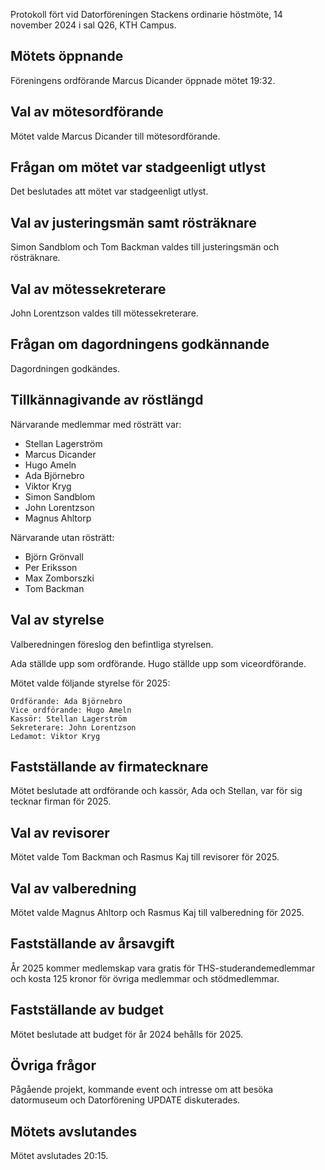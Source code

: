 <!-- 
.. title: Datorföreningen Stackens höstmöte 2024
.. slug: hostmote
.. date: 2024-11-14 20:15:00 CET
.. description: 
.. category: 2024
-->

Protokoll fört vid Datorföreningen Stackens ordinarie höstmöte,
14 november 2024 i sal Q26, KTH Campus.

<!-- TEASER_END -->

## Mötets öppnande

Föreningens ordförande Marcus Dicander öppnade mötet 19:32.

## Val av mötesordförande

Mötet valde Marcus Dicander till mötesordförande.

## Frågan om mötet var stadgeenligt utlyst

Det beslutades att mötet var stadgeenligt utlyst.

## Val av justeringsmän samt rösträknare

Simon Sandblom och Tom Backman valdes till justeringsmän och rösträknare.

## Val av mötessekreterare

John Lorentzson valdes till mötessekreterare.

## Frågan om dagordningens godkännande

Dagordningen godkändes.

## Tillkännagivande av röstlängd

Närvarande medlemmar med rösträtt var:

- Stellan Lagerström
- Marcus Dicander
- Hugo Ameln
- Ada Björnebro
- Viktor Kryg
- Simon Sandblom
- John Lorentzson
- Magnus Ahltorp

Närvarande utan rösträtt:

- Björn Grönvall
- Per Eriksson
- Max Zomborszki
- Tom Backman

## Val av styrelse

Valberedningen föreslog den befintliga styrelsen.

Ada ställde upp som ordförande. Hugo ställde upp som viceordförande.

Mötet valde följande styrelse för 2025:

```
Ordförande: Ada Björnebro
Vice ordförande: Hugo Ameln
Kassör: Stellan Lagerström
Sekreterare: John Lorentzson
Ledamot: Viktor Kryg
```

## Fastställande av firmatecknare

Mötet beslutade att ordförande och kassör, Ada och Stellan, var för sig tecknar firman för 2025.

## Val av revisorer

Mötet valde Tom Backman och Rasmus Kaj till revisorer för 2025.

## Val av valberedning

Mötet valde Magnus Ahltorp och Rasmus Kaj till valberedning för 2025.

## Fastställande av årsavgift

År 2025 kommer medlemskap vara gratis för THS-studerandemedlemmar och kosta 125 kronor för övriga medlemmar och stödmedlemmar.

## Fastställande av budget

Mötet beslutade att budget för år 2024 behålls för 2025.

## Övriga frågor

Pågående projekt, kommande event och intresse om att besöka datormuseum och Datorförening UPDATE diskuterades.

## Mötets avslutandes

Mötet avslutades 20:15.
